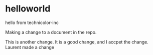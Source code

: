 # helloworld
hello from technicolor-inc

Making a change to a document in the repo.

This is another change.  It is a good change, and I accpet the change. 
Laurent made a change

